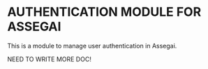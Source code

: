 AUTHENTICATION MODULE FOR ASSEGAI
=================================

This is a module to manage user authentication in Assegai.

NEED TO WRITE MORE DOC!
